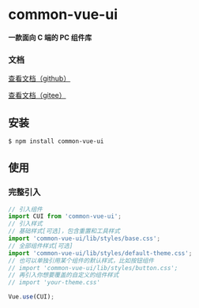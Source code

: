 # common-vue-ui

**一款面向 C 端的 PC 组件库**

### 文档

[查看文档（github）](https://kybetter.github.io/common-vue-ui/)

[查看文档（gitee）](https://kybetter.gitee.io/common-vue-ui)

## 安装
```bash
$ npm install common-vue-ui
```

## 使用

### 完整引入

```js
// 引入组件
import CUI from 'common-vue-ui';
// 引入样式
// 基础样式[可选]，包含重置和工具样式
import 'common-vue-ui/lib/styles/base.css';
// 全部组件样式[可选]
import 'common-vue-ui/lib/styles/default-theme.css';
// 也可以单独引用某个组件的默认样式，比如按钮组件
// import 'common-vue-ui/lib/styles/button.css';
// 再引入你想要覆盖的自定义的组件样式
// import 'your-theme.css'

Vue.use(CUI);
```
